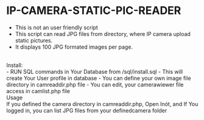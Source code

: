 # IP-CAMERA-STATIC-PIC-READER
- This is not an user friendly script
- This script can read JPG files from directory, where IP camera upload static pictures.
- It displays 100 JPG formated images per page.
<br />
Install:<br />
- RUN SQL commands in Your Database from /sql/install.sql
- This will create Your User profile in database
- You can define your own image file directory in camreaddir.php file
- You can edit, your camerawiewer file access in camlist.php file
<br />
Usage<br />
If you defined the camera directory in camreaddir.php, Open Inót, and If You logged in, you can list JPG files from your definedcamera folder 
